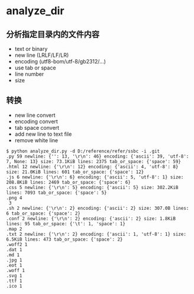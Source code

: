 # analyze_dir

## 分析指定目录内的文件内容

* text or binary
* new line (LRLF/LF/LR)
* encoding (utf8-bom/utf-8/gb2312/...)
* use tab or space
* line number
* size

## 转换

* new line convert
* encoding convert
* tab space convert
* add new line to text file
* remove white line

```
$ python analyze_dir.py -d D:/reference/refer/ssbc -i .git
.py 59 newline: {'': 13, '\r\n': 46} encoding: {'ascii': 39, 'utf-8': 7, None: 13} size: 73.1KiB lines: 2375 tab_or_space: {'space': 59}
.html 12 newline: {'\r\n': 12} encoding: {'ascii': 4, 'utf-8': 8} size: 21.0KiB lines: 601 tab_or_space: {'space': 12}
.js 6 newline: {'\r\n': 6} encoding: {'ascii': 5, 'utf-8': 1} size: 208.8KiB lines: 2469 tab_or_space: {'space': 6}
.css 5 newline: {'\r\n': 5} encoding: {'ascii': 5} size: 302.2KiB lines: 7093 tab_or_space: {'space': 5}
.png 4
 3
.sh 2 newline: {'\r\n': 2} encoding: {'ascii': 2} size: 307.0B lines: 6 tab_or_space: {'space': 2}
.conf 2 newline: {'\r\n': 2} encoding: {'ascii': 2} size: 1.8KiB lines: 95 tab_or_space: {'\t': 1, 'space': 1}
.map 2
.txt 2 newline: {'\r\n': 2} encoding: {'ascii': 1, 'utf-8': 1} size: 6.5KiB lines: 473 tab_or_space: {'space': 2}
.woff2 1
.dat 1
.md 1
.jpg 1
.eot 1
.woff 1
.svg 1
.ttf 1
.ico 1
```